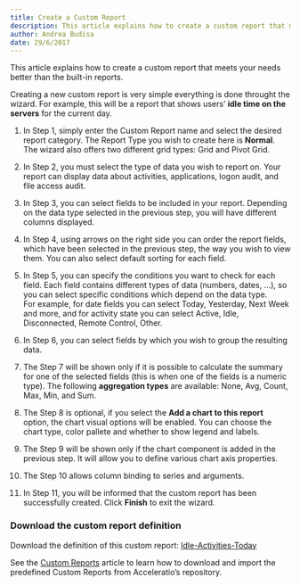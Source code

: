 ```yaml
---
title: Create a Custom Report
description: This article explains how to create a custom report that meets your needs.
author: Andrea Budisa
date: 29/6/2017
---
```

This article explains how to create a custom report that meets your needs better than the built-in reports.

Creating a new custom report is very simple everything is done throught the wizard. For example, this will be a report that shows users’ __idle time on the servers__ for the current day.

1. In Step 1, simply enter the Custom Report name and select the desired report category. The Report Type you wish to create here is __Normal__. The wizard also offers two different grid types: Grid and Pivot Grid.

2. In Step 2, you must select the type of data you wish to report on. Your report can display data about activities, applications, logon audit, and file access audit.

3. In Step 3, you can select fields to be included in your report. Depending on the data type selected in the previous step, you will have different columns displayed.

4. In Step 4, using arrows on the right side you can order the report fields, which have been selected in the previous step, the way you wish to view them. You can also select default sorting for each field.

5. In Step 5, you can specify the conditions you want to check for each field. Each field contains different types of data (numbers, dates, …), so you can select specific conditions which depend on the data type.  
For example, for date fields you can select Today, Yesterday, Next Week and more, and for activity state you can select Active, Idle, Disconnected, Remote Control, Other.

6. In Step 6, you can select fields by which you wish to group the resulting data.

7. The Step 7 will be shown only if it is possible to calculate the summary for one of the selected fields (this is when one of the fields is a numeric type). The following __aggregation types__ are available: None, Avg, Count, Max, Min, and Sum.

8. The Step 8 is optional, if you select the __Add a chart to this report__ option, the chart visual options will be enabled. You can choose the chart type, color pallete and whether to show legend and labels.

9. The Step 9 will be shown only if the chart component is added in the previous step. It will allow you to define various chart axis properties.

10. The Step 10 allows column binding to series and arguments.

11. In Step 11, you will be informed that the custom report has been successfully created. Click __Finish__ to exit the wizard.

### Download the custom report definition

Download the definition of this custom report: [Idle-Activities-Today](https://www.syskit.com/wp-content/uploads/2015/11/Idle-Activities-Today.zip)

See the [Custom Reports](#internal/get-to-know-syskit-monitor/reports/custom-reports) article to learn how to download and import the predefined Custom Reports from Acceleratio’s repository.